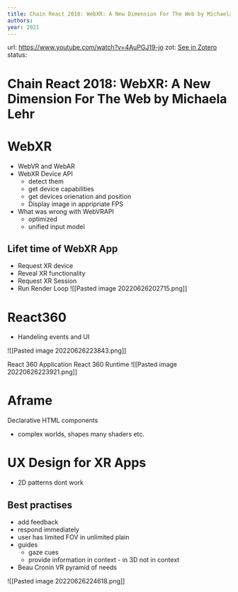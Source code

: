 ```yaml
---
title: Chain React 2018: WebXR: A New Dimension For The Web by Michaela Lehr
authors: 
year: 2021
---
```

url:  https://www.youtube.com/watch?v=4AuPGJ19-jo
zot: [See in Zotero](zotero://select/items/@confreaksChainReact20182022)
status:
# Chain React 2018: WebXR: A New Dimension For The Web by Michaela Lehr


# WebXR
- WebVR and WebAR
- WebXR Device API
	- detect them
	- get device capabilities 
	- get devices orienation and position
	- Display image in appripriate FPS
- What was wrong with WebVRAPI
	- optimized
	- unified input model

## Lifet time of WebXR App
- Request XR device 
- Reveal XR functionality
- Request XR Session
- Run Render Loop
![[Pasted image 20220626202715.png]]



# React360
- Handeling events and UI

![[Pasted image 20220626223843.png]]

React 360 Application
React 360 Runtime
![[Pasted image 20220626223921.png]]





# Aframe 
Declarative HTML components
- complex worlds, shapes many shaders etc.



# UX Design for XR Apps
- 2D patterns dont work

## Best practises
- add feedback
- respond immediately
- user has limited FOV in unlimited plain 
- guides 
	- gaze cues
	- provide information in context  - in 3D not in context 
- Beau Cronin VR pyramid of needs

![[Pasted image 20220626224618.png]]

